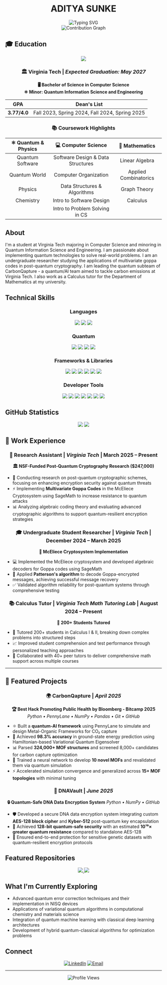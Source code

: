 <div align="center">
  <h1>ADITYA SUNKE</h1>
</div>
<div align="center">
  <img src="https://readme-typing-svg.herokuapp.com?font=Fira+Code&size=28&duration=3000&pause=1000&color=0EA5E9&center=true&vCenter=true&width=600&lines=Computer+Science;Quantum+Information+Science;Quantum+Lead+-+CarbonQapture;Undergraduate+Student+Researcher;Calculus+Tutor" alt="Typing SVG" />
</div>
<div align="center">
  <img src="https://github-readme-activity-graph.vercel.app/graph?username=adityasunke&bg_color=0d1117&color=0ea5e9&line=0ea5e9&point=ffffff&area=true&hide_border=true" alt="Contribution Graph" />
</div>

## 🎓 Education

<div align="center">
  <img src="https://img.shields.io/badge/Virginia_Tech-861F41?style=for-the-badge&logo=data:image/svg+xml;base64,PHN2ZyB3aWR0aD0iMjQiIGhlaWdodD0iMjQiIHZpZXdCb3g9IjAgMCAyNCAyNCIgZmlsbD0ibm9uZSIgeG1sbnM9Imh0dHA6Ly93d3cudzMub3JnLzIwMDAvc3ZnIj4KPHBhdGggZD0iTTEyIDJMMTMuMDkgOC4yNkwyMSA5TDEzLjA5IDE1Ljc0TDEyIDIyTDEwLjkxIDE1Ljc0TDMgOUwxMC45MSA4LjI2TDEyIDJaIiBmaWxsPSJ3aGl0ZSIvPgo8L3N2Zz4K&logoColor=white" />
</div>

<div align="center">

### 🏛️ Virginia Tech | *Expected Graduation: May 2027*

**🖥️ Bachelor of Science in Computer Science**  
**⚛️ Minor: Quantum Information Science and Engineering**

</div>

<div align="center">

| **GPA** | **Dean's List** |
|:---:|:---:|
| **3.77/4.0** | Fall 2023, Spring 2024, Fall 2024, Spring 2025 |

</div>

<div align="center">

### 📚 Coursework Highlights

</div>

<div align="center">

| **⚛️ Quantum & Physics** | **💻 Computer Science** | **🧮 Mathematics** |
|:---:|:---:|:---:|
| Quantum Software | Software Design & Data Structures | Linear Algebra |
| Quantum World | Computer Organization | Applied Combinatorics |
| Physics | Data Structures & Algorithms | Graph Theory |
| Chemistry | Intro to Software Design | Calculus |
| | Intro to Problem Solving in CS | |

</div>

## About

I'm a student at Virginia Tech majoring in Computer Science and minoring in Quantum Information Science and Engineering. I am passionate about implementing quantum technologies to solve real-world problems. I am an undergraduate researcher studying the applications of multivariate goppa codes in post-quantum cryptography. I am leading the quantum subteam of CarbonQapture - a quantum/AI team aimed to tackle carbon emissions at Virginia Tech. I also work as a Calculus tutor for the Department of Mathematics at my university.

## Technical Skills

<div align="center">

### Languages
<p align="center">
  <img src="https://img.shields.io/badge/Python-3776AB?style=for-the-badge&logo=python&logoColor=white" />
  <img src="https://img.shields.io/badge/Java-ED8B00?style=for-the-badge&logo=openjdk&logoColor=white" />
  <img src="https://img.shields.io/badge/C-00599C?style=for-the-badge&logo=c&logoColor=white" />
</p>

### Quantum
<p align="center">
  <img src="https://img.shields.io/badge/Qiskit-6929C4?style=for-the-badge&logo=qiskit&logoColor=white" />
  <img src="https://img.shields.io/badge/PennyLane-FF6B35?style=for-the-badge" />
  <img src="https://img.shields.io/badge/Cirq-4285F4?style=for-the-badge&logo=google&logoColor=white" />
  <img src="https://img.shields.io/badge/IBM_Quantum-052FAD?style=for-the-badge&logo=ibm&logoColor=white" />
</p>

### Frameworks & Libraries
<p align="center">
  <img src="https://img.shields.io/badge/Pandas-150458?style=for-the-badge&logo=pandas&logoColor=white" />
  <img src="https://img.shields.io/badge/NumPy-013243?style=for-the-badge&logo=numpy&logoColor=white" />
  <img src="https://img.shields.io/badge/Matplotlib-11557c?style=for-the-badge" />
  <img src="https://img.shields.io/badge/SageMath-4285F4?style=for-the-badge" />
  <img src="https://img.shields.io/badge/SciPy-8CAAE6?style=for-the-badge&logo=scipy&logoColor=white" />
  <img src="https://img.shields.io/badge/Scikit_Learn-F7931E?style=for-the-badge&logo=scikit-learn&logoColor=white" />
</p>

### Developer Tools
<p align="center">
  <img src="https://img.shields.io/badge/Git-F05032?style=for-the-badge&logo=git&logoColor=white" />
  <img src="https://img.shields.io/badge/GitHub-181717?style=for-the-badge&logo=github&logoColor=white" />
  <img src="https://img.shields.io/badge/Docker-2496ED?style=for-the-badge&logo=docker&logoColor=white" />
  <img src="https://img.shields.io/badge/VS_Code-007ACC?style=for-the-badge&logo=visualstudiocode&logoColor=white" />
  <img src="https://img.shields.io/badge/PyCharm-000000?style=for-the-badge&logo=pycharm&logoColor=white" />
  <img src="https://img.shields.io/badge/Eclipse-2C2255?style=for-the-badge&logo=eclipse&logoColor=white" />
  <img src="https://img.shields.io/badge/Jupyter-F37626?style=for-the-badge&logo=jupyter&logoColor=white" />
</p>

</div>

## GitHub Statistics

<div align="center">
  <img src="https://github-readme-stats.vercel.app/api?username=adityasunke&show_icons=true&theme=dark&bg_color=0d1117&title_color=0ea5e9&icon_color=0ea5e9&text_color=ffffff&hide_border=true" />
  <img src="https://github-readme-stats.vercel.app/api/top-langs/?username=adityasunke&layout=compact&theme=dark&bg_color=0d1117&title_color=0ea5e9&text_color=ffffff&hide_border=true" />
</div>

## 💼 Work Experience

<div align="center">

### 🔬 Research Assistant | *Virginia Tech* | March 2025 – Present
**🏛️ NSF-Funded Post-Quantum Cryptography Research ($247,000)**

</div>

- 🔐 Conducting research on post-quantum cryptographic schemes, focusing on enhancing encryption security against quantum threats
- ⚡ Implementing **Multivariate Goppa Codes** in the McEliece Cryptosystem using SageMath to increase resistance to quantum attacks
- 📊 Analyzing algebraic coding theory and evaluating advanced cryptographic algorithms to support quantum-resilient encryption strategies

<div align="center">

### 🎓 Undergraduate Student Researcher | *Virginia Tech* | December 2024 – March 2025
**🔑 McEliece Cryptosystem Implementation**

</div>

- 💻 Implemented the McEliece cryptosystem and developed algebraic decoders for Goppa codes using SageMath
- 🧮 Applied **Patterson's algorithm** to decode Goppa-encrypted messages, achieving successful message recovery
- ✅ Validated algorithm reliability for post-quantum systems through comprehensive testing

<div align="center">

### 📚 Calculus Tutor | *Virginia Tech Math Tutoring Lab* | August 2024 – Present
**👥 200+ Students Tutored**

</div>

- 🎯 Tutored 200+ students in Calculus I & II, breaking down complex problems into structured steps
- 📈 Improved student comprehension and test performance through personalized teaching approaches
- 🤝 Collaborated with 40+ peer tutors to deliver comprehensive math support across multiple courses

---

## 🚀 Featured Projects

<div align="center">

### 🌍 CarbonQapture | *April 2025*
**🏆 Best Hack Promoting Public Health by Bloomberg - Bitcamp 2025**
*Python • PennyLane • NumPy • Pandas • Git • GitHub*

</div>

- ⚛️ Built a **quantum-AI framework** using PennyLane to simulate and design Metal-Organic Frameworks for CO₂ capture
- 🎯 Achieved **98.3% accuracy** in ground-state energy prediction using Hamiltonian-based Variational Quantum Eigensolver
- 📊 Parsed **324,000+ MOF structures** and screened 8,000+ candidates for carbon capture optimization
- 🧠 Trained a neural network to develop **10 novel MOFs** and revalidated them via quantum simulation
- ⚡ Accelerated simulation convergence and generalized across **15+ MOF topologies** with minimal tuning

<div align="center">

### 🧬 DNAVault | *June 2025*
**🔒 Quantum-Safe DNA Data Encryption System**
*Python • NumPy • GitHub*

</div>

- 🛡️ Developed a secure DNA data encryption system integrating custom **AES-128 block cipher** and **Kyber-512** post-quantum key encapsulation
- 🔐 Achieved **128-bit quantum-safe security** with an estimated **10¹⁹× greater quantum resistance** compared to standalone AES-128
- 🧬 Ensured end-to-end protection for sensitive genetic datasets with quantum-resilient encryption protocols

## Featured Repositories

<div align="center">
  <a href="https://github.com/adityasunke/carbonqapture">
    <img src="https://github-readme-stats.vercel.app/api/pin/?username=adityasunke&repo=carbonqapture&theme=dark&bg_color=0d1117&title_color=0ea5e9&text_color=ffffff&icon_color=0ea5e9&hide_border=true" />
  </a>
  <a href="https://github.com/sankalp-dasari/DNAVault">
    <img src="https://github-readme-stats.vercel.app/api/pin/?username=sankalp-dasari&repo=dnavault&theme=dark&bg_color=0d1117&title_color=0ea5e9&text_color=ffffff&icon_color=0ea5e9&hide_border=true" />
  </a>
</div>

## What I'm Currently Exploring

- Advanced quantum error correction techniques and their implementation in NISQ devices
- Applications of variational quantum algorithms in computational chemistry and materials science
- Integration of quantum machine learning with classical deep learning architectures
- Development of hybrid quantum-classical algorithms for optimization problems

## Connect

<div align="center">

[![LinkedIn](https://img.shields.io/badge/LinkedIn-0077B5?style=for-the-badge&logo=linkedin&logoColor=white)](https://www.linkedin.com/in/aditya-sunke/)
[![Email](https://img.shields.io/badge/Email-D14836?style=for-the-badge&logo=gmail&logoColor=white)](mailto:adityasunke2004@vt.edu)

</div>

---

<div align="center">
  <img src="https://komarev.com/ghpvc/?username=adityasunke&color=0ea5e9&style=for-the-badge&label=Profile+Views" alt="Profile Views" />
</div>
